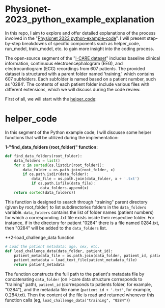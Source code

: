 # Physionet-2023_python_example_explanation
In this repo, I aim to explore and offer detailed explanations of the process involved in the "[Physionet 2023 python-example-code](https://github.com/physionetchallenges/python-example-2023)". I will present step-by-step breakdowns of specific components such as helper_code, run_model, train_model, etc. to gain more insight into the coding process. 

The open-source segment of the "[I-CARE dataset](https://physionet.org/content/i-care/2.0/#files)" includes baseline clinical information, continuous electroencephalogram (EEG), and electrocardiogram (ECG) recordings from 607 patients. The provided dataset is structured with a parent folder named 'training,' which contains 607 subfolders. Each subfolder is named based on a patient number, such as '0284'. The contents of each patient folder include various files with different extensions, which we will discuss during the code review. 

First of all, we will start with the [helper_code]([https://github.com/physionetchallenges/python-example-2024/blob/main/helper_code.py](https://github.com/physionetchallenges/python-example-2023/blob/master/helper_code.py)):
# helper_code
In this segment of the Python example code, I will discusse some helper functions that will be utilized during the implementation:

**1-"find_data_folders (root_folder)" function:**
```python
def find_data_folders(root_folder):
    data_folders = list()
    for x in sorted(os.listdir(root_folder)):
        data_folder = os.path.join(root_folder, x)
        if os.path.isdir(data_folder):
            data_file = os.path.join(data_folder, x + '.txt')
            if os.path.isfile(data_file):
                data_folders.append(x)
    return sorted(data_folders))
```
This function is designed to search through "training" parent directory (given by root_folder) to list subdirectories folders in the `data_folders` variable. `data_folders` contains the list of folder names (patient numbers) for which a corresponding .txt file exists inside their respective folder. For instance, if in the directory for patient "0284" there is a file named 0284.txt, then "0284" will be added to the `data_folders` list.


**2-load_challenge_data function
```python
# Load the patient metadata: age, sex, etc.
def load_challenge_data(data_folder, patient_id):
    patient_metadata_file = os.path.join(data_folder, patient_id, patient_id + '.txt')
    patient_metadata = load_text_file(patient_metadata_file)
    return patient_metadata
```
The function constructs the full path to the patient's metadata file by concatenating `data_folder` (on I-care data structure corresponds to "training" path), `patient_id` (corresponds to patients folder, for example, "0284"), and the metadata file name (`patient_id + '.txt'`, for example, 0.284.txt). Then the content of the file is read and returned whenever this function calls (eg, `load_challenge_data("training", "0284")`) 
